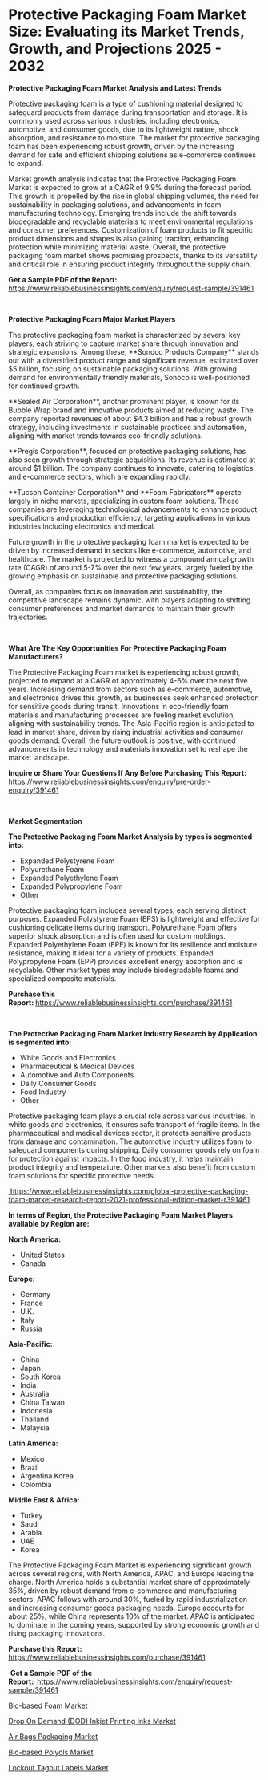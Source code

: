 <p><h1>Protective Packaging Foam Market Size: Evaluating its Market Trends, Growth, and Projections 2025 - 2032</h1></p><p><strong>Protective Packaging Foam Market Analysis and Latest Trends</strong></p>
<p><p>Protective packaging foam is a type of cushioning material designed to safeguard products from damage during transportation and storage. It is commonly used across various industries, including electronics, automotive, and consumer goods, due to its lightweight nature, shock absorption, and resistance to moisture. The market for protective packaging foam has been experiencing robust growth, driven by the increasing demand for safe and efficient shipping solutions as e-commerce continues to expand.</p><p>Market growth analysis indicates that the Protective Packaging Foam Market is expected to grow at a CAGR of 9.9% during the forecast period. This growth is propelled by the rise in global shipping volumes, the need for sustainability in packaging solutions, and advancements in foam manufacturing technology. Emerging trends include the shift towards biodegradable and recyclable materials to meet environmental regulations and consumer preferences. Customization of foam products to fit specific product dimensions and shapes is also gaining traction, enhancing protection while minimizing material waste. Overall, the protective packaging foam market shows promising prospects, thanks to its versatility and critical role in ensuring product integrity throughout the supply chain.</p></p>
<p><strong>Get a Sample PDF of the Report:&nbsp;</strong> <a href="https://www.reliablebusinessinsights.com/enquiry/request-sample/391461?utm_campaign=116&utm_medium=2&utm_source=Github&utm_content=ia&utm_term=16012025&utm_id=protective-packaging-foam">https://www.reliablebusinessinsights.com/enquiry/request-sample/391461</a></p>
<p>&nbsp;</p>
<p><strong>Protective Packaging Foam Major Market Players</strong></p>
<p><p>The protective packaging foam market is characterized by several key players, each striving to capture market share through innovation and strategic expansions. Among these, **Sonoco Products Company** stands out with a diversified product range and significant revenue, estimated over $5 billion, focusing on sustainable packaging solutions. With growing demand for environmentally friendly materials, Sonoco is well-positioned for continued growth.</p><p>**Sealed Air Corporation**, another prominent player, is known for its Bubble Wrap brand and innovative products aimed at reducing waste. The company reported revenues of about $4.3 billion and has a robust growth strategy, including investments in sustainable practices and automation, aligning with market trends towards eco-friendly solutions.</p><p>**Pregis Corporation**, focused on protective packaging solutions, has also seen growth through strategic acquisitions. Its revenue is estimated at around $1 billion. The company continues to innovate, catering to logistics and e-commerce sectors, which are expanding rapidly.</p><p>**Tucson Container Corporation** and **Foam Fabricators** operate largely in niche markets, specializing in custom foam solutions. These companies are leveraging technological advancements to enhance product specifications and production efficiency, targeting applications in various industries including electronics and medical.</p><p>Future growth in the protective packaging foam market is expected to be driven by increased demand in sectors like e-commerce, automotive, and healthcare. The market is projected to witness a compound annual growth rate (CAGR) of around 5-7% over the next few years, largely fueled by the growing emphasis on sustainable and protective packaging solutions.</p><p>Overall, as companies focus on innovation and sustainability, the competitive landscape remains dynamic, with players adapting to shifting consumer preferences and market demands to maintain their growth trajectories.</p></p>
<p>&nbsp;</p>
<p><strong>What Are The Key Opportunities For Protective Packaging Foam Manufacturers?</strong></p>
<p><p>The Protective Packaging Foam market is experiencing robust growth, projected to expand at a CAGR of approximately 4-6% over the next five years. Increasing demand from sectors such as e-commerce, automotive, and electronics drives this growth, as businesses seek enhanced protection for sensitive goods during transit. Innovations in eco-friendly foam materials and manufacturing processes are fueling market evolution, aligning with sustainability trends. The Asia-Pacific region is anticipated to lead in market share, driven by rising industrial activities and consumer goods demand. Overall, the future outlook is positive, with continued advancements in technology and materials innovation set to reshape the market landscape.</p></p>
<p><strong>Inquire or Share Your Questions If Any Before Purchasing This Report:</strong> <a href="https://www.reliablebusinessinsights.com/enquiry/pre-order-enquiry/391461?utm_campaign=116&utm_medium=2&utm_source=Github&utm_content=ia&utm_term=16012025&utm_id=protective-packaging-foam">https://www.reliablebusinessinsights.com/enquiry/pre-order-enquiry/391461</a></p>
<p>&nbsp;</p>
<p><strong>Market Segmentation</strong></p>
<p><strong>The Protective Packaging Foam Market Analysis by types is segmented into:</strong></p>
<p><ul><li>Expanded Polystyrene Foam</li><li>Polyurethane Foam</li><li>Expanded Polyethylene Foam</li><li>Expanded Polypropylene Foam</li><li>Other</li></ul></p>
<p><p>Protective packaging foam includes several types, each serving distinct purposes. Expanded Polystyrene Foam (EPS) is lightweight and effective for cushioning delicate items during transport. Polyurethane Foam offers superior shock absorption and is often used for custom moldings. Expanded Polyethylene Foam (EPE) is known for its resilience and moisture resistance, making it ideal for a variety of products. Expanded Polypropylene Foam (EPP) provides excellent energy absorption and is recyclable. Other market types may include biodegradable foams and specialized composite materials.</p></p>
<p><strong>Purchase this Report:&nbsp;</strong><a href="https://www.reliablebusinessinsights.com/purchase/391461?utm_campaign=116&utm_medium=2&utm_source=Github&utm_content=ia&utm_term=16012025&utm_id=protective-packaging-foam">https://www.reliablebusinessinsights.com/purchase/391461</a></p>
<p>&nbsp;</p>
<p><strong>The Protective Packaging Foam Market Industry Research by Application is segmented into:</strong></p>
<p><ul><li>White Goods and Electronics</li><li>Pharmaceutical & Medical Devices</li><li>Automotive and Auto Components</li><li>Daily Consumer Goods</li><li>Food Industry</li><li>Other</li></ul></p>
<p><p>Protective packaging foam plays a crucial role across various industries. In white goods and electronics, it ensures safe transport of fragile items. In the pharmaceutical and medical devices sector, it protects sensitive products from damage and contamination. The automotive industry utilizes foam to safeguard components during shipping. Daily consumer goods rely on foam for protection against impacts. In the food industry, it helps maintain product integrity and temperature. Other markets also benefit from custom foam solutions for specific protective needs.</p></p>
<p><a href="https://www.reliablebusinessinsights.com/global-protective-packaging-foam-market-research-report-2021-professional-edition-market-r391461?utm_campaign=116&utm_medium=2&utm_source=Github&utm_content=ia&utm_term=16012025&utm_id=protective-packaging-foam">&nbsp;https://www.reliablebusinessinsights.com/global-protective-packaging-foam-market-research-report-2021-professional-edition-market-r391461</a></p>
<p><strong>In terms of Region, the Protective Packaging Foam Market Players available by Region are:</strong></p>
<p>
    <p> <strong> North America: </strong>
        <ul>
            <li>United States</li>
            <li>Canada</li>
        </ul>
        </p> 
    <p> <strong> Europe: </strong>
        <ul>
            <li>Germany</li>
            <li>France</li>
            <li>U.K.</li>
            <li>Italy</li>
            <li>Russia</li>
        </ul>
        </p> 
    <p> <strong> Asia-Pacific: </strong>
        <ul>
            <li>China</li>
            <li>Japan</li>
            <li>South Korea</li>
            <li>India</li>
            <li>Australia</li>
            <li>China Taiwan</li>
            <li>Indonesia</li>
            <li>Thailand</li>
            <li>Malaysia</li>
        </ul>
        </p> 
    <p> <strong> Latin America: </strong>
        <ul>
            <li>Mexico</li>
            <li>Brazil</li>
            <li>Argentina Korea</li>
            <li>Colombia</li>
        </ul>
        </p> 
    <p> <strong> Middle East & Africa: </strong>
        <ul>
            <li>Turkey</li>
            <li>Saudi</li>
            <li>Arabia</li>
            <li>UAE</li>
            <li>Korea</li>
        </ul>
    </p>
    </p>
<p><p>The Protective Packaging Foam Market is experiencing significant growth across several regions, with North America, APAC, and Europe leading the charge. North America holds a substantial market share of approximately 35%, driven by robust demand from e-commerce and manufacturing sectors. APAC follows with around 30%, fueled by rapid industrialization and increasing consumer goods packaging needs. Europe accounts for about 25%, while China represents 10% of the market. APAC is anticipated to dominate in the coming years, supported by strong economic growth and rising packaging innovations.</p></p>
<p><strong>Purchase this Report: </strong><a href="https://www.reliablebusinessinsights.com/purchase/391461?utm_campaign=116&utm_medium=2&utm_source=Github&utm_content=ia&utm_term=16012025&utm_id=protective-packaging-foam">https://www.reliablebusinessinsights.com/purchase/391461</a></p>
<p>&nbsp;<strong>Get a Sample PDF of the Report:&nbsp;&nbsp;</strong><a href="https://www.reliablebusinessinsights.com/enquiry/request-sample/391461?utm_campaign=116&utm_medium=2&utm_source=Github&utm_content=ia&utm_term=16012025&utm_id=protective-packaging-foam">https://www.reliablebusinessinsights.com/enquiry/request-sample/391461</a></p>
<p><strong></strong></p>
<p><p><a href="https://github.com/ElviraLeka1962/Market-Research-Report-List-1/blob/main/bio-based-foam-market.md?utm_campaign=116&utm_medium=2&utm_source=Github&utm_content=ia&utm_term=16012025&utm_id=protective-packaging-foam">Bio-based Foam Market</a></p><p><a href="https://github.com/osbornrdaflalo/Market-Research-Report-List-1/blob/main/drop-on-demand-dod-inkjet-printing-inks-market.md?utm_campaign=116&utm_medium=2&utm_source=Github&utm_content=ia&utm_term=16012025&utm_id=protective-packaging-foam">Drop On Demand (DOD) Inkjet Printing Inks Market</a></p><p><a href="https://github.com/kimberjam0i/Market-Research-Report-List-1/blob/main/air-bags-packaging-market.md?utm_campaign=116&utm_medium=2&utm_source=Github&utm_content=ia&utm_term=16012025&utm_id=protective-packaging-foam">Air Bags Packaging Market</a></p><p><a href="https://github.com/darenph8er/Market-Research-Report-List-1/blob/main/bio-based-polyols-market.md?utm_campaign=116&utm_medium=2&utm_source=Github&utm_content=ia&utm_term=16012025&utm_id=protective-packaging-foam">Bio-based Polyols Market</a></p><p><a href="https://github.com/lashaunm5st/Market-Research-Report-List-1/blob/main/lockout-tagout-labels-market.md?utm_campaign=116&utm_medium=2&utm_source=Github&utm_content=ia&utm_term=16012025&utm_id=protective-packaging-foam">Lockout Tagout Labels Market</a></p></p>